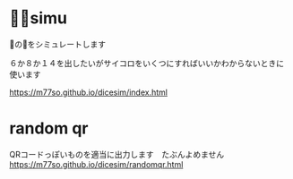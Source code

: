 # 🍑🎲simu

🍑の🎲をシミュレートします

６か８か１４を出したいがサイコロをいくつにすればいいかわからないときに使います

https://m77so.github.io/dicesim/index.html

# random qr

QRコードっぽいものを適当に出力します　たぶんよめません
https://m77so.github.io/dicesim/randomqr.html